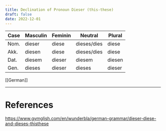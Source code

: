 ```yaml
---
title: Declination of Pronoun Dieser (this-these)
draft: false
date: 2022-12-01
---
```


| Case | Masculin | Feminin | Neutral | Plural |
|---|---|---|---|---|
| Nom. | dieser | diese | dieses/dies | diese |
| Akk. | diesen | diese | dieses/dies | diese |
| Dat. | diesem | dieser | diesem | diesen |
| Gen. | dieses | dieser | dieses | dieser |

[[German]]



---
# References
https://www.gymglish.com/en/wunderbla/german-grammar/dieser-diese-and-dieses-thisthese